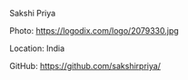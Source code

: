 Sakshi Priya

Photo: https://logodix.com/logo/2079330.jpg

Location: India

GitHub: https://github.com/sakshirpriya/
